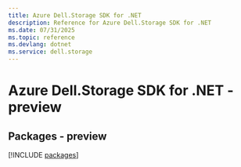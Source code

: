 ```yaml
---
title: Azure Dell.Storage SDK for .NET
description: Reference for Azure Dell.Storage SDK for .NET
ms.date: 07/31/2025
ms.topic: reference
ms.devlang: dotnet
ms.service: dell.storage
---
```

# Azure Dell.Storage SDK for .NET - preview
## Packages - preview
[!INCLUDE [packages](dell.storage-index.md)]